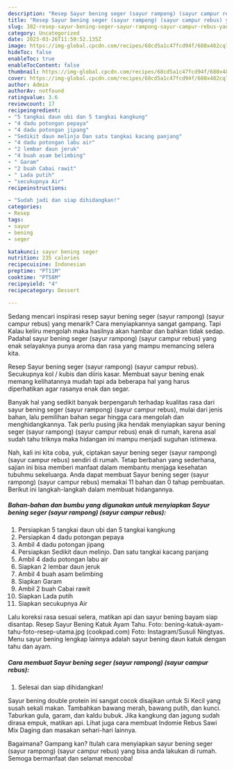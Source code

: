 ```yaml
---
description: "Resep Sayur bening seger (sayur rampong) (sayur campur rebus) yang Bikin Ngiler, Buat Buka Puasa Bikin Ngiler"
title: "Resep Sayur bening seger (sayur rampong) (sayur campur rebus) yang Bikin Ngiler, Buat Buka Puasa Bikin Ngiler"
slug: 382-resep-sayur-bening-seger-sayur-rampong-sayur-campur-rebus-yang-bikin-ngiler-buat-buka-puasa-bikin-ngiler
category: Uncategorized
date: 2023-03-26T11:59:52.135Z
image: https://img-global.cpcdn.com/recipes/68cd5a1c47fcd94f/680x482cq70/sayur-bening-seger-sayur-rampong-sayur-campur-rebus-foto-resep-utama.jpg
hideToc: false
enableToc: true
enableTocContent: false
thumbnail: https://img-global.cpcdn.com/recipes/68cd5a1c47fcd94f/680x482cq70/sayur-bening-seger-sayur-rampong-sayur-campur-rebus-foto-resep-utama.jpg
cover: https://img-global.cpcdn.com/recipes/68cd5a1c47fcd94f/680x482cq70/sayur-bening-seger-sayur-rampong-sayur-campur-rebus-foto-resep-utama.jpg
author: Admin
authorAv: notfound
ratingvalue: 3.6
reviewcount: 17
recipeingredient:
- "5 tangkai daun ubi dan 5 tangkai kangkung"
- "4 dadu potongan pepaya"
- "4 dadu potongan jipang"
- "Sedikit daun melinjo Dan satu tangkai kacang panjang"
- "4 dadu potongan labu air"
- "2 lembar daun jeruk"
- "4 buah asam belimbing"
- " Garam"
- "2 buah Cabai rawit"
- " Lada putih"
- "secukupnya Air"
recipeinstructions:

- "Sudah jadi dan siap dihidangkan!"
categories:
- Resep
tags:
- sayur
- bening
- seger

katakunci: sayur bening seger 
nutrition: 235 calories
recipecuisine: Indonesian
preptime: "PT11M"
cooktime: "PT58M"
recipeyield: "4"
recipecategory: Dessert

---
```



Sedang mencari inspirasi resep sayur bening seger (sayur rampong) (sayur campur rebus) yang menarik? Cara menyiapkannya sangat gampang. Tapi Kalau keliru mengolah maka hasilnya akan hambar dan bahkan tidak sedap. Padahal sayur bening seger (sayur rampong) (sayur campur rebus) yang enak selayaknya punya aroma dan rasa yang mampu memancing selera kita.


Resep Sayur bening seger (sayur rampong) (sayur campur rebus). Secukupnya kol / kubis dan diiris kasar. Membuat sayur bening enak memang kelihatannya mudah tapi ada beberapa hal yang harus diperhatikan agar rasanya enak dan segar.

Banyak hal yang sedikit banyak berpengaruh terhadap kualitas rasa dari sayur bening seger (sayur rampong) (sayur campur rebus), mulai dari jenis bahan, lalu pemilihan bahan segar hingga cara mengolah dan menghidangkannya. Tak perlu pusing jika hendak menyiapkan sayur bening seger (sayur rampong) (sayur campur rebus) enak di rumah, karena asal sudah tahu triknya maka hidangan ini mampu menjadi suguhan istimewa.


Nah, kali ini kita coba, yuk, ciptakan sayur bening seger (sayur rampong) (sayur campur rebus) sendiri di rumah. Tetap berbahan yang sederhana, sajian ini bisa memberi manfaat dalam membantu menjaga kesehatan tubuhmu sekeluarga. Anda dapat membuat Sayur bening seger (sayur rampong) (sayur campur rebus) memakai 11 bahan dan 0 tahap pembuatan. Berikut ini langkah-langkah dalam membuat hidangannya.

<!--inarticleads1-->

##### Bahan-bahan dan bumbu yang digunakan untuk menyiapkan Sayur bening seger (sayur rampong) (sayur campur rebus):

1. Persiapkan 5 tangkai daun ubi dan 5 tangkai kangkung
1. Persiapkan 4 dadu potongan pepaya
1. Ambil 4 dadu potongan jipang
1. Persiapkan Sedikit daun melinjo. Dan satu tangkai kacang panjang
1. Ambil 4 dadu potongan labu air
1. Siapkan 2 lembar daun jeruk
1. Ambil 4 buah asam belimbing
1. Siapkan  Garam
1. Ambil 2 buah Cabai rawit
1. Siapkan  Lada putih
1. Siapkan secukupnya Air


Lalu koreksi rasa sesuai selera, matikan api dan sayur bening bayam siap disantap. Resep Sayur Bening Katuk Ayam Tahu. Foto: bening-katuk-ayam-tahu-foto-resep-utama.jpg (cookpad.com) Foto: Instagram/Susuli Ningtyas. Menu sayur bening lengkap lainnya adalah sayur bening daun katuk dengan tahu dan ayam. 

<!--inarticleads2-->

##### Cara membuat Sayur bening seger (sayur rampong) (sayur campur rebus):


1. Selesai dan siap dihidangkan!

Sayur bening double protein ini sangat cocok disajikan untuk Si Kecil yang susah sekali makan. Tambahkan bawang merah, bawang putih, dan kunci. Taburkan gula, garam, dan kaldu bubuk. Jika kangkung dan jagung sudah dirasa empuk, matikan api. Lihat juga cara membuat Indomie Rebus Sawi Mix Daging dan masakan sehari-hari lainnya. 

Bagaimana? Gampang kan? Itulah cara menyiapkan sayur bening seger (sayur rampong) (sayur campur rebus) yang bisa anda lakukan di rumah. Semoga bermanfaat dan selamat mencoba!
